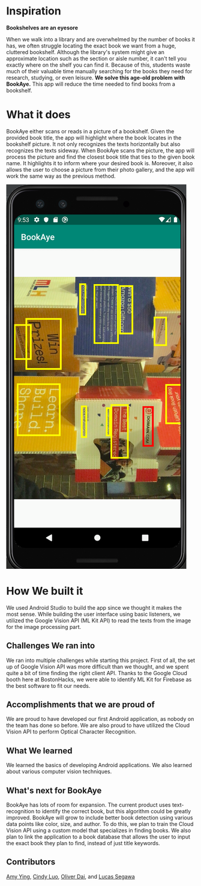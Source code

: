 # Inspiration
**Bookshelves are an eyesore**

When we walk into a library and are overwhelmed by the number of books it has, we often struggle locating the exact book we want from a huge, cluttered bookshelf. Although the library's system might give an approximate location such as the section or aisle number, it can't tell you exactly where on the shelf you can find it. Because of this, students waste much of their valuable time manually searching for the books they need for research, studying, or even leisure. **We solve this age-old problem with BookAye.** This app will reduce the time needed to find books from a bookshelf. 

# What it does
BookAye either scans or reads in a picture of a bookshelf. Given the provided book title, the app will highlight where the book locates in the bookshelf picture. It not only recognizes the texts horizontally but also recognizes the texts sideway. When BookAye scans the picture, the app will process the picture and find the closest book title that ties to the given book name. It highlights it to inform where your desired book is. Moreover, it also allows the user to choose a picture from their photo gallery, and the app will work the same way as the previous method.

![detector](book.png)

# How We built it
We used Android Studio to build the app since we thought it makes the most sense. While building the user interface using basic listeners, we utilized the Google Vision API (ML Kit API) to read the texts from the image for the image processing part. 

## Challenges We ran into
We ran into multiple challenges while starting this project. First of all, the set up of Google Vision API was more difficult than we thought, and we spent quite a bit of time finding the right client API. Thanks to the Google Cloud booth here at BostonHacks, we were able to identify ML Kit for Firebase as the best software to fit our needs. 

## Accomplishments that we are proud of
We are proud to have developed our first Android application, as nobody on the team has done so before. We are also proud to have utilized the Cloud Vision API to perform Optical Character Recognition.

## What We learned
We learned the basics of developing Android applications. We also learned about various computer vision techniques.

## What's next for BookAye
BookAye has lots of room for expansion. The current product uses text-recognition to identify the correct book, but this algorithm could be greatly improved. BookAye will grow to include better book detection using various data points like color, size, and author. To do this, we plan to train the Cloud Vision API using a custom model that specializes in finding books. We also plan to link the application to a book database that allows the user to input the exact book they plan to find, instead of just title keywords.

## Contributors
[Amy Ying](https://github.com/amywhying), [Cindy Luo](https://github.com/cindy1u0), [Oliver Dai](https://github.com/olliezdai13), and [Lucas Segawa](https://github.com/Segawa-NEU)
